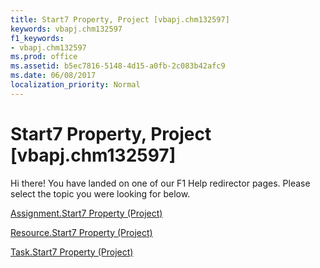 ```yaml
---
title: Start7 Property, Project [vbapj.chm132597]
keywords: vbapj.chm132597
f1_keywords:
- vbapj.chm132597
ms.prod: office
ms.assetid: b5ec7816-5148-4d15-a0fb-2c083b42afc9
ms.date: 06/08/2017
localization_priority: Normal
---
```



# Start7 Property, Project [vbapj.chm132597]

Hi there! You have landed on one of our F1 Help redirector pages. Please select the topic you were looking for below.

[Assignment.Start7 Property (Project)](http://msdn.microsoft.com/library/0860961d-93d9-a738-7ee7-d0f049b5eb02%28Office.15%29.aspx)

[Resource.Start7 Property (Project)](http://msdn.microsoft.com/library/9cfcb2ba-9b9a-26b1-a066-c45d5d31e09b%28Office.15%29.aspx)

[Task.Start7 Property (Project)](http://msdn.microsoft.com/library/334c8fd2-44a1-b0dd-4681-170dfcb03864%28Office.15%29.aspx)

